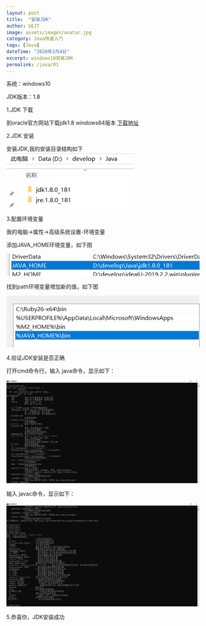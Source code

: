 ```yaml
---
layout: post
title:  "安装JDK"
author: GEJT
image: assets/images/avatar.jpg
category: Java快速入门
tags: [Java]
dateTime: "2020年2月4日"
excerpt: windows10安装JDK
permalink: /java/01
---
```


系统：windows10

JDK版本：1.8


1.JDK 下载

到oracle官方网站下载jdk1.8 windows64版本 
[下载地址](https://www.oracle.com/technetwork/java/javase/downloads/jdk8-downloads-2133151.html)

2.JDK 安装

安装JDK,我的安装目录结构如下
![JDK目录结构](/img/java/jdk-path.png)

3.配置环境变量

我的电脑->属性->高级系统设置-环境变量

添加JAVA_HOME环境变量，如下图

![JAVA_HOME环境变量](/img/java/jdk-env-java-home.png)

找到path环境变量增加新的值，如下图

![JAVA_HOME环境变量](/img/java/jdk-env-path.png)

4.验证JDK安装是否正确

打开cmd命令行，输入 java命令，显示如下：

![JAVA_HOME环境变量](/img/java/jdk-cmd-java.png)

输入 javac命令，显示如下：

![JAVA_HOME环境变量](/img/java/jdk-cmd-javac.png)

5.恭喜你，JDK安装成功




